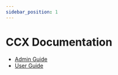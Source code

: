 ```yaml
---
sidebar_position: 1
---
```


# CCX Documentation

- [Admin Guide](./admin/Index.md)
- [User Guide](./user/Index.md)
